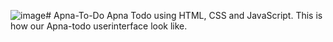 ![image](https://github.com/user-attachments/assets/98fcb99b-b542-49d3-a125-ec6733b3bde2)# Apna-To-Do
Apna Todo using HTML, CSS and JavaScript.
This is how our Apna-todo userinterface look like.


